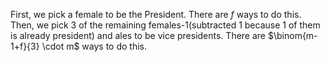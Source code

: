 First, we pick a female to be the President. There are $f$ ways to do this.
Then, we pick 3 of the remaining females-1(subtracted 1 because 1 of them is already president) and ales to be vice presidents.
There are $\binom{m-1+f}{3} \cdot m$ ways to do this.
